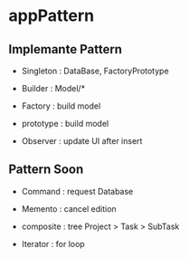 # appPattern

## Implemante Pattern

- Singleton : DataBase, FactoryPrototype

- Builder : Model/*

- Factory : build model

- prototype : build model

- Observer : update UI after insert 

## Pattern Soon

- Command : request Database

- Memento : cancel edition

- composite : tree Project > Task > SubTask

- Iterator : for loop

